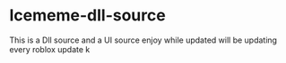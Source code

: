 # Icememe-dll-source 
 This is a Dll source 
 and a UI source enjoy while updated 
 will be updating every roblox update k
